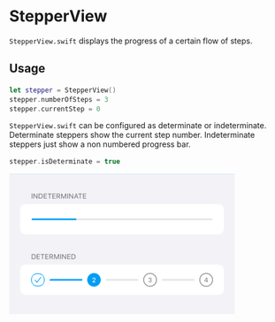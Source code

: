 #  StepperView

`StepperView.swift` displays the progress of a certain flow of steps.

## Usage

```swift
let stepper = StepperView()
stepper.numberOfSteps = 3
stepper.currentStep = 0
```

`StepperView.swift` can be configured as determinate or indeterminate.
Determinate steppers show the current step number. 
Indeterminate steppers just show a non numbered progress bar.

```swift
stepper.isDeterminate = true
```

![custom](./docs/images/demo.png)
